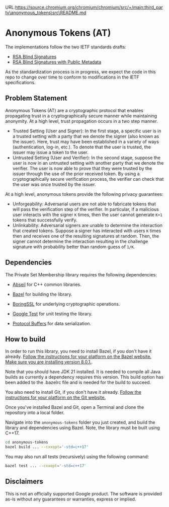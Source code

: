 URL:https://source.chromium.org/chromium/chromium/src/+/main:third_party\anonymous_tokens\src\README.md
# Anonymous Tokens (AT)

The implementations follow the two IETF standards drafts:

*   [RSA Blind Signatures](https://datatracker.ietf.org/doc/draft-irtf-cfrg-rsa-blind-signatures/)
*   [RSA Blind Signatures with Public Metadata](https://datatracker.ietf.org/doc/draft-amjad-cfrg-partially-blind-rsa/)

As the standardization process is in progress, we expect the code in this repo
to change over time to conform to modifications in the IETF specifications.

## Problem Statement

Anonymous Tokens (AT) are a cryptographic protocol that enables propagating
trust in a cryptographically secure manner while maintaining anonymity. At a
high level, trust propagation occurs in a two step manner.

*   Trusted Setting (User and Signer): In the first stage, a specific user is in
    a trusted setting with a party that we denote the signer (also known as the
    issuer). Here, trust may have been established in a variety of ways
    (authentication, log-in, etc.). To denote that the user is trusted, the
    issuer may issue a token to the user.
*   Untrusted Setting (User and Verifier): In the second stage, suppose the user
    is now in an untrusted setting with another party that we denote the
    verifier. The user is now able to prove that they were trusted by the issuer
    through the use of the prior received token. By using a cryptographically
    secure verification process, the verifier can check that the user was once
    trusted by the issuer.

At a high level, anonymous tokens provide the following privacy guarantees:

*   Unforgeability: Adversarial users are not able to fabricate tokens that will
    pass the verification step of the verifier. In particular, if a malicious
    user interacts with the signer `K` times, then the user cannot generate
    `K+1` tokens that successfully verify.
*   Unlinkability: Adversarial signers are unable to determine the interaction
    that created tokens. Suppose a signer has interacted with users `K` times
    then and receives one of the resulting signatures at random. Then, the
    signer cannot determine the interaction resulting in the challenge signature
    with probability better than random guess of `1/K`.

## Dependencies

The Private Set Membership library requires the following dependencies:

*   [Abseil](https://github.com/abseil/abseil-cpp) for C++ common libraries.

*   [Bazel](https://github.com/bazelbuild/bazel) for building the library.

*   [BoringSSL](https://github.com/google/boringssl) for underlying
    cryptographic operations.

*   [Google Test](https://github.com/google/googletest) for unit testing the
    library.

*   [Protocol Buffers](https://github.com/google/protobuf) for data
    serialization.

## How to build

In order to run this library, you need to install Bazel, if you don't have it
already. [Follow the instructions for your platform on the Bazel website. Make
sure you are installing version
8.0.1.](https://docs.bazel.build/versions/master/install.html).

Note that you should have JDK 21 installed. It is needed to compile all Java
builds as currently a dependency requires this version. This build option has
been added to the .bazelrc file and is needed for the build to succeed.

You also need to install Git, if you don't have it already.
[Follow the instructions for your platform on the Git website.](https://git-scm.com/book/en/v2/Getting-Started-Installing-Git)

Once you've installed Bazel and Git, open a Terminal and clone the repository
into a local folder.

Navigate into the `anonymous-tokens` folder you just created, and build the
library and dependencies using Bazel. Note, the library must be built using
C++17.

```bash
cd anonymous-tokens
bazel build ... --cxxopt='-std=c++17'
```

You may also run all tests (recursively) using the following command:

```bash
bazel test ... --cxxopt='-std=c++17'
```

## Disclaimers

This is not an officially supported Google product. The software is provided
as-is without any guarantees or warranties, express or implied.
